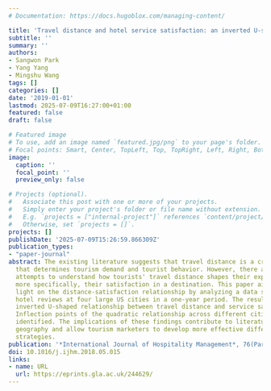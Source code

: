 ```yaml
---
# Documentation: https://docs.hugoblox.com/managing-content/

title: 'Travel distance and hotel service satisfaction: an inverted U-shaped relationship'
subtitle: ''
summary: ''
authors:
- Sangwon Park
- Yang Yang
- Mingshu Wang
tags: []
categories: []
date: '2019-01-01'
lastmod: 2025-07-09T16:27:00+01:00
featured: false
draft: false

# Featured image
# To use, add an image named `featured.jpg/png` to your page's folder.
# Focal points: Smart, Center, TopLeft, Top, TopRight, Left, Right, BottomLeft, Bottom, BottomRight.
image:
  caption: ''
  focal_point: ''
  preview_only: false

# Projects (optional).
#   Associate this post with one or more of your projects.
#   Simply enter your project's folder or file name without extension.
#   E.g. `projects = ["internal-project"]` references `content/project/deep-learning/index.md`.
#   Otherwise, set `projects = []`.
projects: []
publishDate: '2025-07-09T15:26:59.866309Z'
publication_types:
- "paper-journal"
abstract: The existing literature suggests that travel distance is a crucial factor
  that determines tourism demand and tourist behavior. However, there are limited
  attempts to understand how tourists' travel distance shapes their experiences, and
  more specifically, their satisfaction in a destination. This paper aims to shed
  light on the distance-satisfaction relationship by analyzing a data set of online
  hotel reviews at four large US cities in a one-year period. The results show an
  inverted U-shaped relationship between travel distance and service satisfaction.
  Inflection points of the quadratic relationship across different cities are also
  identified. The implications of these findings contribute to literature on tourism
  geography and allow tourism marketers to develop more effective differential marketing
  strategies.
publication: '*International Journal of Hospitality Management*, 76(Part A), pp. 261--270'
doi: 10.1016/j.ijhm.2018.05.015
links:
- name: URL
  url: https://eprints.gla.ac.uk/244629/
---
```

